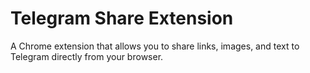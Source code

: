 # Telegram Share Extension

A Chrome extension that allows you to share links, images, and text to Telegram directly from your browser.

